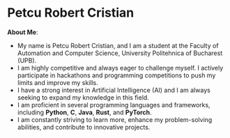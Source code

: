 # Petcu Robert Cristian

**About Me**:
- My name is Petcu Robert Cristian, and I am a student at the Faculty of Automation and Computer Science, University Politehnica of Bucharest (UPB).
- I am highly competitive and always eager to challenge myself. I actively participate in hackathons and programming competitions to push my limits and improve my skills.
- I have a strong interest in Artificial Intelligence (AI) and I am always seeking to expand my knowledge in this field.
- I am proficient in several programming languages and frameworks, including **Python**, **C**, **Java**, **Rust**, and **PyTorch**.
- I am constantly striving to learn more, enhance my problem-solving abilities, and contribute to innovative projects.

